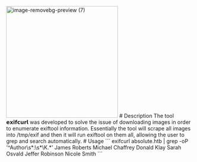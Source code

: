 <img src="https://github.com/user-attachments/assets/3b663b88-c131-40b5-b811-39696521d017" alt="image-removebg-preview (7)" width="300"/>     
# Description
The tool 𝗲𝘅𝗶𝗳𝗰𝘂𝗿𝗹 was developed to solve the issue of downloading images in order to enumerate exiftool information. Essentially the tool will scrape all images into /tmp/exif and then it will run exiftool on them all, allowing the user to grep and search automatically.
# Usage
```
exifcurl absolute.htb | grep -oP '^Author\s*:\s*\K.*'
James Roberts
Michael Chaffrey
Donald Klay
Sarah Osvald
Jeffer Robinson
Nicole Smith
```
